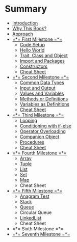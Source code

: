 # Summary

* [Introduction](README.md)
* [Why This Book?](first-milestone/why-scala.md)
* [Approach](philosophy.md)
* [=\*= First Milestone =\*=](first-milestone.md)
  * [Code Setup](first-milestone/setup-well-begun-half-done.md)
  * [Hello World](first-milestone/hello-world.md)
  * [Trait, Class and Object](first-milestone/class-and-object.md)
  * [Import and Packages](first-milestone/class-import.md)
  * [Constructors](first-milestone/constructors.md)
  * [Cheat Sheet](first-milestone/cheat-sheet.md)
* [=\*= Second Milestone =\*=](second-milestone.md)
  * [Common Data Types](second-milestone/common-types.md)
  * [Input and Output](second-milestone/input-and-output.md)
  * [Values and Variables](second-milestone/values-variables-and-methods.md)
  * [Methods or Definitions](second-milestone/methods.md)
  * [Variables as Definitions](second-milestone/variables-and-definitions.md)
  * [Cheat Sheet](second-milestone/best-practise-and-notes-to-remember.md)
* [=\*= Third Milestone =\*=](third-milestone.md)
  * [Looping](second-milestone/looping-in-scala.md)
  * [Conditioning with if-else](second-milestone/if-else.md)
  * [Operator Overloading](second-milestone/operator-overloading.md)
  * [Companion Object](first-milestone/companion-object.md)
  * [Procedures](second-milestone/variables-and-definitions/procedures.md)
  * [Cheat Sheet](third-milestone/cheat-sheet.md)
* [=\*= Fourth Milestone =\*=](fourth-milestone.md)
  * [Array](third-milestone/array.md)
  * [Tuple](third-milestone/tuple.md)
  * [List](third-milestone/list.md)
  * [Set](third-milestone/set.md)
  * [Map](third-milestone/maps-and-tuples.md)
  * Cheat Sheet
* [=\*= Fifth Milestone =\*=](fifth-milestone.md)
  * [Anagram Test](third-milestone/anagram-test.md)
  * [Stack](third-milestone/stack.md)
  * [Queue](third-milestone/queue.md)
  * Circular Queue
  * [LinkedList](third-milestone/linkedlist.md)
  * Cheat Sheet
* =\*= Sixth Milestone =\*=
* [=\*= Seventh Milestone =\*=](seventh-milestone.md)

